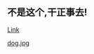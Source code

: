 ## 不是这个,干正事去!



[Link](https://article.xuexi.cn/articles/index.html?art_id=6207562861695542501&item_id=6207562861695542501&study_style_id=feeds_default&pid=35039668592957006&ptype=71&source=share&share_to=wx_feed) 


[dog.jpg](src)


